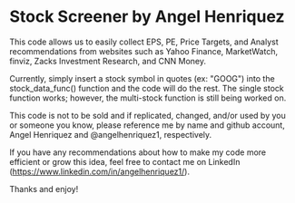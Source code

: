 # Stock Screener by Angel Henriquez

This code allows us to easily collect EPS, PE, Price Targets, and Analyst recommendations from websites such as Yahoo Finance, MarketWatch, finviz, Zacks Investment Research, and CNN Money.

Currently, simply insert a stock symbol in quotes (ex: "GOOG") into the stock_data_func() function and the code will do the rest. The single stock function works; however, the multi-stock function is still being worked on.

This code is not to be sold and if replicated, changed, and/or used by you or someone you know, please reference me by name and github account, Angel Henriquez and @angelhenriquez1, respectively.

If you have any recommendations about how to make my code more efficient or grow this idea, feel free to contact me on LinkedIn (https://www.linkedin.com/in/angelhenriquez1/).

Thanks and enjoy!
